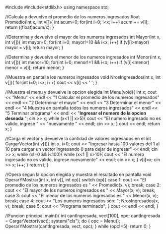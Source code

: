 #include<iostream>
#include<stdlib.h>
using namespace std;

//Calcula y devuelve el promedio de los numeros ingresados
float Promedio(int x, int v[]){
  int acum=0;
  for(int i=0; i<x; i++)
    acum += v[i];
  return ((float)acum/x);
}

//Determina y devuelve el mayor de los numeros ingresados
int Mayor(int x, int v[]){
  int mayor=0;
  for(int i=0; mayor!=10 && i<x; i++)
    if (v[i]>mayor)
      mayor = v[i];
  return mayor;
}

//Determina y devuelve el menor de los numeros ingresados
int Menor(int x, int v[]){
  int menor=10;
  for(int i=0; menor!=1 && i<x; i++)
    if (v[i]<menor)
      menor = v[i];
  return menor;
}

//Muestra en pantalla los numeros ingresados
void NrosIngresados(int x, int v[]){
  for(int i=0; i<x; i++)
    cout << v[i] << ' ';
}

//Muestra el menu y devuelve la opcion elegida
int Menu(void){
  int x;
  cout
       << "Menu" << endl
       << "1 Calcular el promedio de los numeros ingresados" << endl
       << "2 Determinar el mayor" << endl
       << "3 Determinar el menor" << endl
       << "4 Muestra en pantalla todos los numeros ingresados" << endl
       << "5 Terminar programa" << endl
       << "**Ingresar el numero de la opcion deseada** ";
  cin >> x;
  while (x<1 || x>5){
    cout << "El numero ingresado no es valido, ingrese "
         << "nuevamente " << endl;
    cin >> x;
  }
  cout << endl;
  return x;
}

//Carga el vector y devuelve la cantidad de valores ingresados en el
int CargarVector(int v[]){
  int x, i=0;
  cout << "Ingresar hasta 100 valores del 1 al 10 para cargar un vector ingresando 0 para dejar de ingresar" << endl;
  cin >> x;
  while (x!=0 && i<100){
    while (x<1 || x>10){
      cout << "El numero ingresado no es valido, ingrese nuevamente" << endl;
      cin >> x;
    }
    v[i]=x;
    cin >> x;
    i++;
  }
  return i;
}

//Opera segun la opcion elegida y muestra el resultado en pantalla
void OperarYMostrar(int x, int v[], int op){
  switch (op){
      case 1:
        cout << "El promedio de los numeros ingresados es " << Promedio(x, v);
        break;
      case 2:
        cout << "El mayor de los numeros ingresados es " << Mayor(x, v);
        break;
      case 3:
        cout << "El menor de los numeros ingresados es " << Menor(x, v);
        break;
      case 4:
        cout << "Los numeros ingresados son: ";
        NrosIngresados(x, v);
        break;
      case 5:
        cout << "Programa terminado";
    }
    cout << endl << endl;
}

//Funcion principal
main(){
  int cantIngresada, vect[100], opc;
  cantIngresada = CargarVector(vect);
  system("cls");
  do {
    opc = Menu();
    OperarYMostrar(cantIngresada, vect, opc);
  } while (opc!=5);
  return 0;
}
